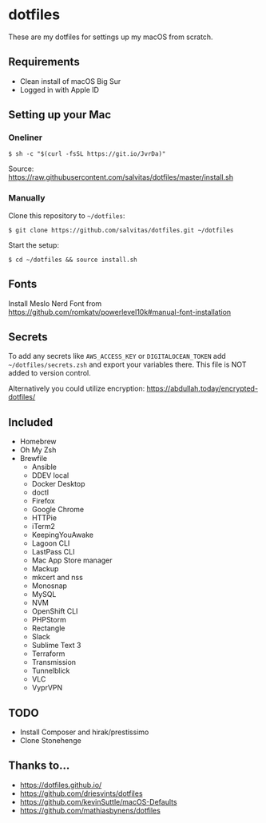 # dotfiles

These are my dotfiles for settings up my macOS from scratch.

## Requirements

- Clean install of macOS Big Sur
- Logged in with Apple ID

## Setting up your Mac

### Oneliner

```
$ sh -c "$(curl -fsSL https://git.io/JvrDa)"
```

Source: https://raw.githubusercontent.com/salvitas/dotfiles/master/install.sh

### Manually

Clone this repository to `~/dotfiles`:

```
$ git clone https://github.com/salvitas/dotfiles.git ~/dotfiles
```

Start the setup:

```
$ cd ~/dotfiles && source install.sh
```

## Fonts

Install Meslo Nerd Font from https://github.com/romkatv/powerlevel10k#manual-font-installation

## Secrets

To add any secrets like `AWS_ACCESS_KEY` or `DIGITALOCEAN_TOKEN` add `~/dotfiles/secrets.zsh` and export your
variables there. This file is NOT added to version control.

Alternatively you could utilize encryption: https://abdullah.today/encrypted-dotfiles/

## Included

- Homebrew
- Oh My Zsh
- Brewfile
  - Ansible
  - DDEV local
  - Docker Desktop
  - doctl
  - Firefox
  - Google Chrome
  - HTTPie
  - iTerm2
  - KeepingYouAwake
  - Lagoon CLI
  - LastPass CLI
  - Mac App Store manager
  - Mackup
  - mkcert and nss
  - Monosnap
  - MySQL
  - NVM
  - OpenShift CLI
  - PHPStorm
  - Rectangle
  - Slack
  - Sublime Text 3
  - Terraform
  - Transmission
  - Tunnelblick
  - VLC
  - VyprVPN

## TODO

- Install Composer and hirak/prestissimo
- Clone Stonehenge

## Thanks to...

- https://dotfiles.github.io/
- https://github.com/driesvints/dotfiles
- https://github.com/kevinSuttle/macOS-Defaults
- https://github.com/mathiasbynens/dotfiles
